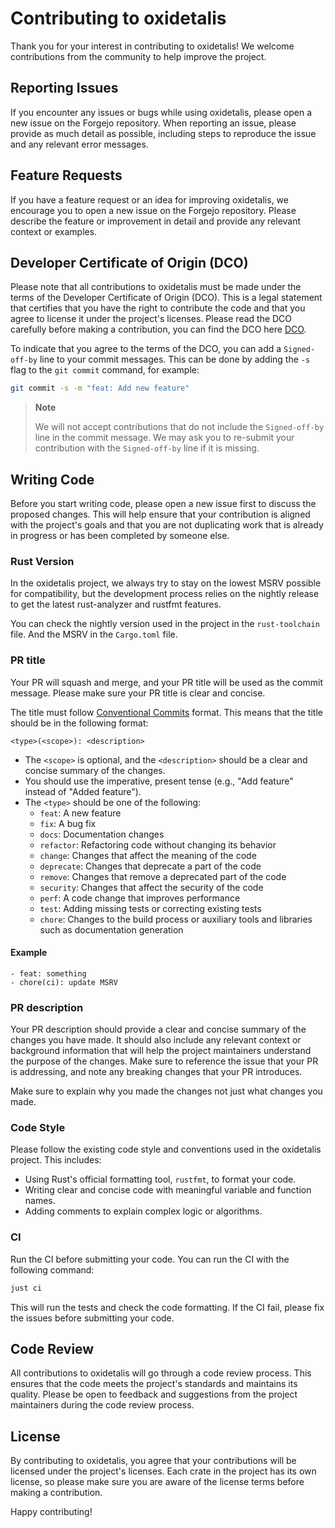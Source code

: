 # Contributing to oxidetalis

Thank you for your interest in contributing to oxidetalis! We welcome
contributions from the community to help improve the project.

## Reporting Issues

If you encounter any issues or bugs while using oxidetalis, please open a new
issue on the Forgejo repository. When reporting an issue, please provide as much
detail as possible, including steps to reproduce the issue and any relevant
error messages.

## Feature Requests

If you have a feature request or an idea for improving oxidetalis, we encourage
you to open a new issue on the Forgejo repository. Please describe the feature
or improvement in detail and provide any relevant context or examples.

## Developer Certificate of Origin (DCO)
Please note that all contributions to oxidetalis must be made under the terms of
the Developer Certificate of Origin (DCO). This is a legal statement that
certifies that you have the right to contribute the code and that you agree to
license it under the project's licenses. Please read the DCO carefully before
making a contribution, you can find the DCO here [DCO](./DCO).

To indicate that you agree to the terms of the DCO, you can add a
`Signed-off-by` line to your commit messages. This can be done by adding the
`-s` flag to the `git commit` command, for example:

```bash
git commit -s -m "feat: Add new feature"
```

> **Note**
>
> We will not accept contributions that do not include the `Signed-off-by` line
> in the commit message. We may ask you to re-submit your contribution with the
> `Signed-off-by` line if it is missing.

## Writing Code
Before you start writing code, please open a new issue first to discuss the
proposed changes. This will help ensure that your contribution is aligned with
the project's goals and that you are not duplicating work that is already in
progress or has been completed by someone else.

### Rust Version
In the oxidetalis project, we always try to stay on the lowest MSRV possible for
compatibility, but the development process relies on the nightly release to get
the latest rust-analyzer and rustfmt features.

You can check the nightly version used in the project in the `rust-toolchain`
file. And the MSRV in the `Cargo.toml` file.

### PR title
Your PR will squash and merge, and your PR title will be used as the commit
message. Please make sure your PR title is clear and concise.

The title must follow [Conventional Commits] format. This means that the title
should be in the following format:

```
<type>(<scope>): <description>
```

- The `<scope>` is optional, and the `<description>` should be a clear and
  concise summary of the changes.
- You should use the imperative, present tense (e.g., "Add feature" instead of
  "Added feature").
- The `<type>` should be one of the following:
  - `feat`: A new feature
  - `fix`: A bug fix
  - `docs`: Documentation changes
  - `refactor`: Refactoring code without changing its behavior
  - `change`: Changes that affect the meaning of the code
  - `deprecate`: Changes that deprecate a part of the code
  - `remove`: Changes that remove a deprecated part of the code
  - `security`: Changes that affect the security of the code
  - `perf`: A code change that improves performance
  - `test`: Adding missing tests or correcting existing tests
  - `chore`: Changes to the build process or auxiliary tools and libraries such
    as documentation generation

#### Example
```
- feat: something
- chore(ci): update MSRV
```

### PR description
Your PR description should provide a clear and concise summary of the changes
you have made. It should also include any relevant context or background
information that will help the project maintainers understand the purpose of the
changes. Make sure to reference the issue that your PR is addressing, and note
any breaking changes that your PR introduces.

Make sure to explain why you made the changes not just what changes you made.

### Code Style

Please follow the existing code style and conventions used in the oxidetalis
project. This includes:

- Using Rust's official formatting tool, `rustfmt`, to format your code.
- Writing clear and concise code with meaningful variable and function names.
- Adding comments to explain complex logic or algorithms.

### CI
Run the CI before submitting your code. You can run the CI with the following
command:

```bash
just ci
```

This will run the tests and check the code formatting. If the CI fail, please
fix the issues before submitting your code.

## Code Review

All contributions to oxidetalis will go through a code review process. This
ensures that the code meets the project's standards and maintains its quality.
Please be open to feedback and suggestions from the project maintainers during
the code review process.

## License

By contributing to oxidetalis, you agree that your contributions will be
licensed under the project's licenses. Each crate in the project has its own
license, so please make sure you are aware of the license terms before making a
contribution.

Happy contributing!

[Conventional Commits]: https://www.conventionalcommits.org/en/v1.0.0/
